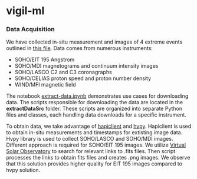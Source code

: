 # vigil-ml

### Data Acquisition

We have collected in-situ measurement and images of 4 extreme events outlined in [this file](extreme_events_list.txt). Data comes from numerous instruments:   
- SOHO/EIT 195 Angstrom  
- SOHO/MDI magnetograms and continuum intensity images  
- SOHO/LASCO C2 and C3 coronagraphs
- SOHO/CELIAS proton speed and proton number density  
- WIND/MFI magnetic field   
    
       
The notebook [extract-data.ipynb](extract-data.ipynb) demonstrates use cases for downloading data. The scripts responsible for downloading the data are located in the **extractDataSrc** folder. These scripts are organized into separate Python files and classes, each handling data downloads for a specific instrument.   
    
To obtain data, we take advantage of [hapiclient](https://pypi.org/project/hapiclient/) and [hvpy](https://pypi.org/project/hvpy/). Hapiclient is used to obtain in-situ measurements and timestamps for extisting image data. Hvpy library is used to collect SOHO/LASCO and SOHO/MDI images. Different approach is required for SOHO/EIT 195 images. We utilize [Virtual Solar Observatory](https://sdac.virtualsolar.org/cgi/search) to search for relevant links to .fits files. Then script processes the links to obtain fits files and creates .png images. We observe that this solution provides higher quality for EIT 195 images compared to hvpy solution.   

